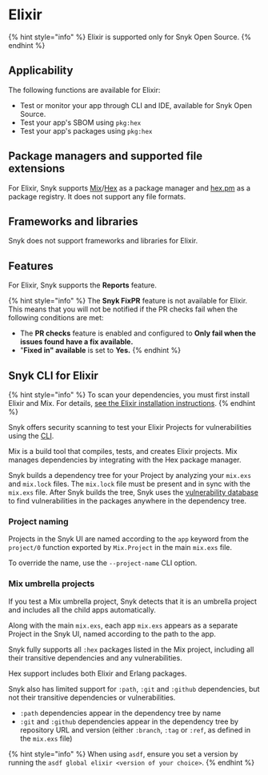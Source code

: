 # Elixir

{% hint style="info" %}
Elixir is supported only for Snyk Open Source.
{% endhint %}

## Applicability

The following functions are available for Elixir:

* Test or monitor your app through CLI and IDE, available for Snyk Open Source.
* Test your app's SBOM using `pkg:hex`
* Test your app's packages using `pkg:hex`

## Package managers and supported file extensions

For Elixir, Snyk supports [Mix](https://hexdocs.pm/mix/Mix.html)/[Hex](https://hex.pm/) as a package manager and [hex.pm](https://hex.pm/) as a package registry. It does not support any file formats.

## Frameworks and libraries

Snyk does not support frameworks and libraries for Elixir.&#x20;

## Features

For Elixir, Snyk supports the **Reports** feature.&#x20;

{% hint style="info" %}
The **Snyk FixPR** feature is not available for Elixir. This means that you will not be notified if the PR checks fail when the following conditions are met:&#x20;

* The **PR checks** feature is enabled and configured to **Only fail when the issues found have a fix available.**
* "**Fixed in" available** is set to **Yes.**
{% endhint %}

## Snyk CLI for Elixir

{% hint style="info" %}
To scan your dependencies, you must first install Elixir and Mix. For details, [see the Elixir installation instructions](https://elixir-lang.org/install.html).
{% endhint %}

Snyk offers security scanning to test your Elixir Projects for vulnerabilities using the [CLI](../snyk-cli/).

Mix is a build tool that compiles, tests, and creates Elixir projects. Mix manages dependencies by integrating with the Hex package manager.

Snyk builds a dependency tree for your Project by analyzing your `mix.exs` and `mix.lock` files. The `mix.lock` file must be present and in sync with the `mix.exs` file. After Snyk builds the tree, Snyk uses the [vulnerability database](https://snyk.io/vuln) to find vulnerabilities in the packages anywhere in the dependency tree.

### **Project naming**

Projects in the Snyk UI are named according to the `app` keyword from the `project/0` function exported by `Mix.Project` in the main `mix.exs` file.

To override the name, use the `--project-name` CLI option.

### **Mix umbrella projects**

If you test a Mix umbrella project, Snyk detects that it is an umbrella project and includes all the child apps automatically.

Along with the main `mix.exs`, each app `mix.exs` appears as a separate Project in the Snyk UI, named according to the path to the app.

Snyk fully supports all `:hex` packages listed in the Mix project, including all their transitive dependencies and any vulnerabilities.

Hex support includes both Elixir and Erlang packages.

Snyk also has limited support for `:path`, `:git` and `:github` dependencies, but not their transitive dependencies or vulnerabilities.

* `:path` dependencies appear in the dependency tree by name
* `:git` and `:github` dependencies appear in the dependency tree by repository URL and version (either `:branch`, `:tag` or `:ref`, as defined in the `mix.exs` file)

{% hint style="info" %}
When using `asdf`, ensure you set a version by running the `asdf global elixir <version of your choice>`.
{% endhint %}
